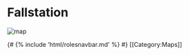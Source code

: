 # Fallstation

![map](FallStation.png)









  {# {% include 'html/rolesnavbar.md' %} #}
[[Category:Maps]]

